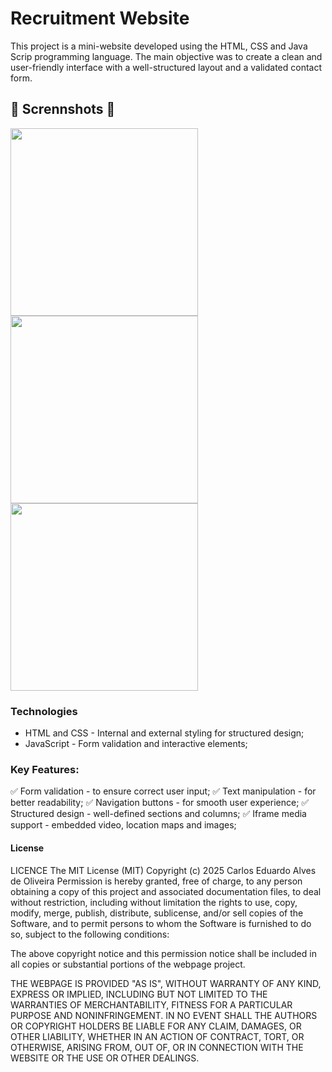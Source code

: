 # Recruitment Website 
This project is a mini-website developed using the HTML, CSS and Java Scrip programming language. The main objective was to create a clean and user-friendly interface with a well-structured layout and a validated contact form. 

## 📸 Scrennshots 📸
<img src="https://github.com/user-attachments/assets/b02de48a-56d2-4a58-a17a-8c22bb572fc6" width=300/>
<img src="https://github.com/user-attachments/assets/751f3928-4297-4c20-a174-ecbb57f3b4a6" width=300/>
<img src="https://github.com/user-attachments/assets/284b7074-0a96-4ea6-88e8-c23ca0b884ec" width=300/>


### Technologies
- HTML and CSS - Internal and external styling for structured design; 
- JavaScript - Form validation and interactive elements; 

### Key Features:
✅ Form validation - to ensure correct user input;
✅ Text manipulation - for better readability;
✅ Navigation buttons - for smooth user experience; 
✅ Structured design - well-defined sections and columns;
✅ Iframe media support - embedded video, location maps and images;


#### License

LICENCE
The MIT License (MIT)
Copyright (c) 2025 Carlos Eduardo Alves de Oliveira
Permission is hereby granted, free of charge, to any person obtaining a copy of this project and associated documentation files, to deal without restriction, including without limitation the rights to use, copy, modify, merge, publish, distribute, sublicense, and/or sell copies of the Software, and to permit persons to whom the Software is furnished to do so, subject to the following conditions:

The above copyright notice and this permission notice shall be included in all copies or substantial portions of the webpage project.

THE WEBPAGE IS PROVIDED "AS IS", WITHOUT WARRANTY OF ANY KIND, EXPRESS OR IMPLIED, INCLUDING BUT NOT LIMITED TO THE WARRANTIES OF MERCHANTABILITY, FITNESS FOR A PARTICULAR PURPOSE AND NONINFRINGEMENT. IN NO EVENT SHALL THE AUTHORS OR COPYRIGHT HOLDERS BE LIABLE FOR ANY CLAIM, DAMAGES, OR OTHER LIABILITY, WHETHER IN AN ACTION OF CONTRACT, TORT, OR OTHERWISE, ARISING FROM, OUT OF, OR IN CONNECTION WITH THE WEBSITE OR THE USE OR OTHER DEALINGS.

